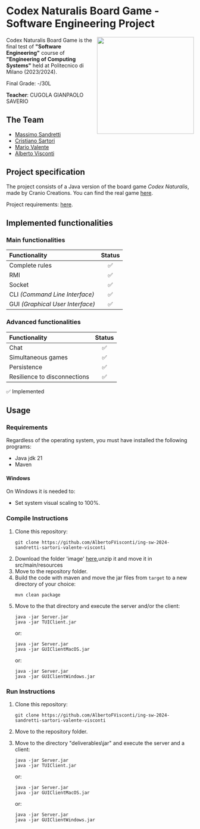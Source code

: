 
# Codex Naturalis Board Game - Software Engineering Project

<img src="https://www.craniocreations.it/storage/media/products/19/41/Codex_scatola+ombra.png" width="260" align="right" />

Codex Naturalis Board Game is the final test of **"Software Engineering"** course of **"Engineering of Computing Systems"** held at Politecnico di Milano (2023/2024).

Final Grade: -/30L

**Teacher**: CUGOLA GIANPAOLO SAVERIO

## The Team
* [Massimo Sandretti](https://github.com/MassimoSandre)
* [Cristiano Sartori](https://github.com/Eieusis)
* [Mario Valente](https://github.com/mavio9)
* [Alberto Visconti](https://github.com/AlbertoFVisconti)

## Project specification
The project consists of a Java version of the board game *Codex* *Naturalis*, made by Cranio Creations. You can find the real game [here](https://www.craniocreations.it/prodotto/codex-naturalis).

Project requirements: [here](https://github.com/AlbertoFVisconti/ing-sw-2024-sandretti-sartori-valente-visconti/blob/master/src/main/resources/requirements.pdf).

## Implemented functionalities

### Main functionalities
| Functionality                    | Status |
|:---------------------------------|:------:|
| Complete rules                   |   ✅    |
| RMI                              |   ✅    |
| Socket                           |   ✅    |
| CLI _(Command Line Interface)_   |   ✅    |
| GUI _(Graphical User Interface)_ |   ✅    |


### Advanced functionalities
| Functionality                | Status |
|:-----------------------------|:------:|
| Chat                         |   ✅    |
| Simultaneous games           |   ✅    |
| Persistence                  |   ✅    |
| Resilience to disconnections |   ✅    |


✅ Implemented


## Usage

### Requirements

Regardless of the operating system, you must have installed the following programs:
- Java jdk 21
- Maven 

#### Windows
On Windows it is needed to:
- Set system visual scaling to 100%.

### Compile Instructions
1. Clone this repository:
    ```shell
   git clone https://github.com/AlbertoFVisconti/ing-sw-2024-sandretti-sartori-valente-visconti
   ```
2. Download the folder 'image' [here](https://drive.google.com/drive/folders/12qo1t89ZFsH78X0PE5vJz66rhZUH4jST),unzip it and move it in src/main/resources
3. Move to the repository folder.
4. Build the code with maven and move the jar files from `target` to a new directory of your choice:
    ```shell
    mvn clean package 
    ```
5. Move to the that directory and execute the server and/or the client:
    ```shell
    java -jar Server.jar
    java -jar TUIClient.jar
    ```
    or:
    ```shell
    java -jar Server.jar
    java -jar GUIClientMacOS.jar
    ```
   or:
    ```shell
    java -jar Server.jar
    java -jar GUIClientWindows.jar
    ```
    
### Run Instructions
1. Clone this repository:
    ```shell
   git clone https://github.com/AlbertoFVisconti/ing-sw-2024-sandretti-sartori-valente-visconti
   ```
2. Move to the repository folder.

3. Move to the directory "deliverables\jar" and execute the server and a client:
     ```shell
    java -jar Server.jar
    java -jar TUIClient.jar
    ```
    or:
    ```shell
    java -jar Server.jar
    java -jar GUIClientMacOS.jar
    ```
   or:
    ```shell
    java -jar Server.jar
    java -jar GUIClientWindows.jar
    ```
